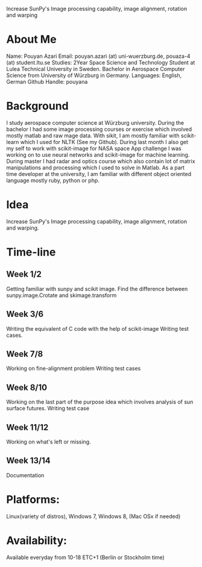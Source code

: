 Increase SunPy's Image processing capability, image alignment, rotation and warping

# About Me

Name: Pouyan Azari
Email: pouyan.azari (at) uni-wuerzburg.de, pouaza-4 (at) student.ltu.se
Studies: 2Year Space Science and Technology Student at Lulea Technical University in Sweden. Bachelor in  Aerospace Computer Science from University of Würzburg in Germany.
Languages: English, German
Github Handle: pouyana

# Background

I study aerospace computer science at Würzburg university. During the bachelor I had some image processing courses or exercise which involved mostly matlab and raw
mage data. With sikit, I am mostly familiar with scikit-learn which I used for NLTK (See my Github). During last month I also get my self to work with scikit-image for
NASA space App challenge I was working on to use neural networks and scikit-image for machine learning. During master I had radar and optics course which also contain
lot of matrix manipulations and processing which I used to solve in Matlab. As a part time developer at the university, I am familiar with different object oriented
language mostly ruby, python or php.

# Idea

Increase SunPy's Image processing capability, image alignment, rotation and warping.

# Time-line

## Week 1/2

Getting familiar with sunpy and scikit image.
Find the difference between sunpy.image.Crotate and skimage.transform
## Week 3/6
Writing the equivalent of C code with the help of scikit-image
Writing test cases.
## Week 7/8
Working on fine-alignment problem
Writing test cases
## Week 8/10
Working on the last part of the purpose idea which involves analysis of sun surface futures.
Writing test case
## Week 11/12
Working on what's left or missing.
## Week 13/14
Documentation

# Platforms:
Linux(variety of distros), Windows 7, Windows 8, (Mac OSx if needed)

# Availability:
Available everyday from 10-18
ETC+1 (Berlin or Stockholm time)
